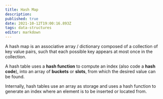 ```yaml
---
title: Hash Map
description: 
published: true
date: 2021-10-12T19:00:16.893Z
tags: data-structures
editor: markdown
---
```


A hash map is an associative array / dictionary composed of a collection of key value pairs, such that each possible key appears at most once in the collection. 

A hash table uses a **hash function** to compute an index (also code a **hash code**), into an array of **buckets** or **slots**, from which the desired value can be found. 

Internally, hash tables use an array as storage and uses a hash function to generate an index where an element is to be inserted or located from. 
